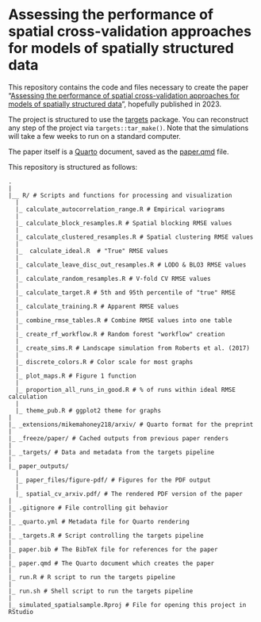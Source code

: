 
# Assessing the performance of spatial cross-validation approaches for models of spatially structured data

This repository contains the code and files necessary to create the
paper “[Assessing the performance of spatial cross-validation approaches for models of spatially structured data](./paper_outputs/spatial_cv_arxiv.pdf)”, 
hopefully published in 2023.

The project is structured to use the
[targets](https://books.ropensci.org/targets/) package. You can
reconstruct any step of the project via `targets::tar_make()`. Note that
the simulations will take a few weeks to run on a standard computer.

The paper itself is a [Quarto](https://quarto.org/) document, saved as
the [paper.qmd](./paper.qmd) file.

This repository is structured as follows:

    .
    |
    |__ R/ # Scripts and functions for processing and visualization
      |
      |_ calculate_autocorrelation_range.R # Empirical variograms
      |
      |_ calculate_block_resamples.R # Spatial blocking RMSE values
      |
      |_ calculate_clustered_resamples.R # Spatial clustering RMSE values
      |
      |_  calculate_ideal.R  # "True" RMSE values
      |
      |_ calculate_leave_disc_out_resamples.R # LODO & BLO3 RMSE values
      |
      |_ calculate_random_resamples.R # V-fold CV RMSE values
      |
      |_ calculate_target.R # 5th and 95th percentile of "true" RMSE
      |
      |_ calculate_training.R # Apparent RMSE values
      |
      |_ combine_rmse_tables.R # Combine RMSE values into one table
      |
      |_ create_rf_workflow.R # Random forest "workflow" creation
      |
      |_ create_sims.R # Landscape simulation from Roberts et al. (2017)
      |
      |_ discrete_colors.R # Color scale for most graphs
      |
      |_ plot_maps.R # Figure 1 function
      |
      |_ proportion_all_runs_in_good.R # % of runs within ideal RMSE calculation
      |
      |_ theme_pub.R # ggplot2 theme for graphs
    |
    |_ _extensions/mikemahoney218/arxiv/ # Quarto format for the preprint
    |
    |_ _freeze/paper/ # Cached outputs from previous paper renders
    |
    |_ _targets/ # Data and metadata from the targets pipeline
    |
    |_ paper_outputs/
      |
      |_ paper_files/figure-pdf/ # Figures for the PDF output
      |
      |_ spatial_cv_arxiv.pdf/ # The rendered PDF version of the paper
    |
    |_ .gitignore # File controlling git behavior
    |
    |_ _quarto.yml # Metadata file for Quarto rendering
    |
    |_ _targets.R # Script controlling the targets pipeline
    |
    |_ paper.bib # The BibTeX file for references for the paper
    |
    |_ paper.qmd # The Quarto document which creates the paper
    |
    |_ run.R # R script to run the targets pipeline
    |
    |_ run.sh # Shell script to run the targets pipeline
    |
    |_ simulated_spatialsample.Rproj # File for opening this project in RStudio
